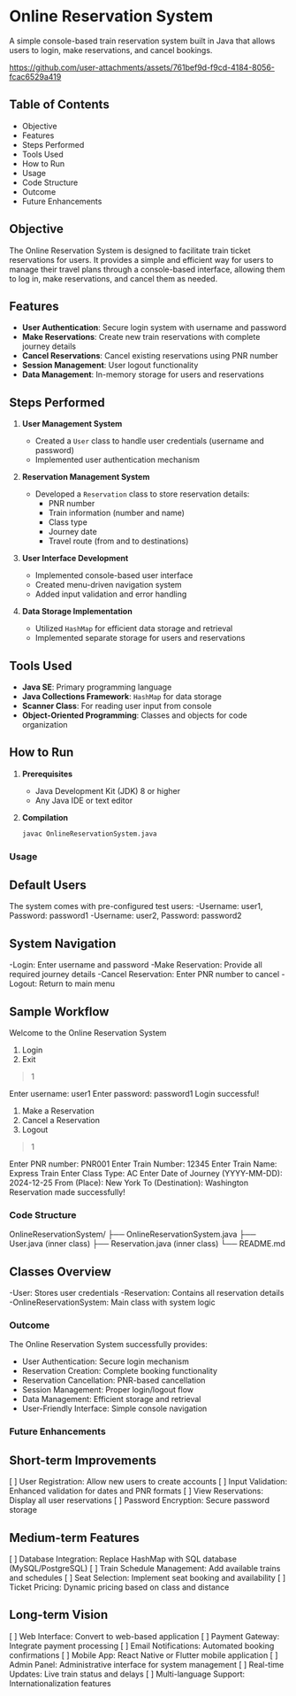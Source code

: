 # Online Reservation System

A simple console-based train reservation system built in Java that allows users to login, make reservations, and cancel bookings.


https://github.com/user-attachments/assets/761bef9d-f9cd-4184-8056-fcac6529a419


## Table of Contents
- Objective
- Features
- Steps Performed
- Tools Used
- How to Run
- Usage
- Code Structure
- Outcome
- Future Enhancements

## Objective

The Online Reservation System is designed to facilitate train ticket reservations for users. It provides a simple and efficient way for users to manage their travel plans through a console-based interface, allowing them to log in, make reservations, and cancel them as needed.

## Features

- **User Authentication**: Secure login system with username and password
- **Make Reservations**: Create new train reservations with complete journey details
- **Cancel Reservations**: Cancel existing reservations using PNR number
- **Session Management**: User logout functionality
- **Data Management**: In-memory storage for users and reservations

## Steps Performed

1. **User Management System**
   - Created a `User` class to handle user credentials (username and password)
   - Implemented user authentication mechanism

2. **Reservation Management System**
   - Developed a `Reservation` class to store reservation details:
     - PNR number
     - Train information (number and name)
     - Class type
     - Journey date
     - Travel route (from and to destinations)

3. **User Interface Development**
   - Implemented console-based user interface
   - Created menu-driven navigation system
   - Added input validation and error handling

4. **Data Storage Implementation**
   - Utilized `HashMap` for efficient data storage and retrieval
   - Implemented separate storage for users and reservations

## Tools Used

- **Java SE**: Primary programming language
- **Java Collections Framework**: `HashMap` for data storage
- **Scanner Class**: For reading user input from console
- **Object-Oriented Programming**: Classes and objects for code organization

## How to Run

1. **Prerequisites**
   - Java Development Kit (JDK) 8 or higher
   - Any Java IDE or text editor

2. **Compilation**
   ```bash
   javac OnlineReservationSystem.java

### Usage

## Default Users
The system comes with pre-configured test users:
-Username: user1, Password: password1
-Username: user2, Password: password2

## System Navigation
-Login: Enter username and password
-Make Reservation: Provide all required journey details
-Cancel Reservation: Enter PNR number to cancel
-Logout: Return to main menu

## Sample Workflow

Welcome to the Online Reservation System
1. Login
2. Exit
> 1

Enter username: user1
Enter password: password1
Login successful!

1. Make a Reservation
2. Cancel a Reservation
3. Logout
> 1

Enter PNR number: PNR001
Enter Train Number: 12345
Enter Train Name: Express Train
Enter Class Type: AC
Enter Date of Journey (YYYY-MM-DD): 2024-12-25
From (Place): New York
To (Destination): Washington
Reservation made successfully!

### Code Structure

OnlineReservationSystem/
├── OnlineReservationSystem.java
├── User.java (inner class)
├── Reservation.java (inner class)
└── README.md
## Classes Overview
-User: Stores user credentials
-Reservation: Contains all reservation details
-OnlineReservationSystem: Main class with system logic

### Outcome

The Online Reservation System successfully provides:
- User Authentication: Secure login mechanism
- Reservation Creation: Complete booking functionality
- Reservation Cancellation: PNR-based cancellation
- Session Management: Proper login/logout flow
- Data Management: Efficient storage and retrieval
- User-Friendly Interface: Simple console navigation

### Future Enhancements

## Short-term Improvements

[ ] User Registration: Allow new users to create accounts
[ ] Input Validation: Enhanced validation for dates and PNR formats
[ ] View Reservations: Display all user reservations
[ ] Password Encryption: Secure password storage

## Medium-term Features

[ ] Database Integration: Replace HashMap with SQL database (MySQL/PostgreSQL)
[ ] Train Schedule Management: Add available trains and schedules
[ ] Seat Selection: Implement seat booking and availability
[ ] Ticket Pricing: Dynamic pricing based on class and distance

## Long-term Vision

[ ] Web Interface: Convert to web-based application
[ ] Payment Gateway: Integrate payment processing
[ ] Email Notifications: Automated booking confirmations
[ ] Mobile App: React Native or Flutter mobile application
[ ] Admin Panel: Administrative interface for system management
[ ] Real-time Updates: Live train status and delays
[ ] Multi-language Support: Internationalization features
